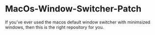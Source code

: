 # MacOs-Window-Switcher-Patch
If you’ve ever used the macos default window switcher with minimsized windows, then this is the right repository for you.
